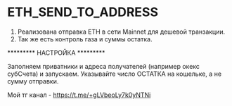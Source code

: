 # ETH_SEND_TO_ADDRESS
1. Реализована отправка ETH в сети Mainnet для дешевой транзакции. 
2. Так же есть контроль газа и суммы остатка.

********* НАСТРОЙКА *********

Заполняем приватники и адреса получателей (например окекс субСчета) и запускаем. Указывайте число ОСТАТКА на кошельке, а не сумму отправки.

Мой тг канал - https://t.me/+gLVbeoLy7k0yNTNi
